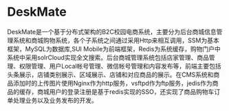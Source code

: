 # DeskMate
DeskMate是一个基于分布式架构的B2C校园电商系统，主要分为后台商城信息管理系统和商城购物系统，各个子系统之间通过采用Http来相互调用，SSM为基本框架，MySQL为数据库,SUI Mobile为前端框架，Redis为系统缓存，购物门户中系统中采用solrCloud实现全文搜索。后台商城管理系统包括店家管理、商品管理、权限管理、用户Local帐号管理、微信帐号管理和内容发布等，前端主要包括头条展示，店铺类别展示、区域展示、店铺和对应商品的展示。在CMS系统和商品添加时的上传图片使用Nginx作为http服务，vsftpd作为ftp服务，jedis作为商品的缓存，商城用户的登录注册是基于redis实现的SSO，还实现了商品购物车订单处理业务以及业务发布的开发。
